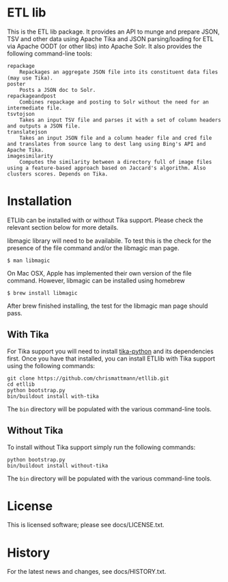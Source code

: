 ETL lib
====

This is the ETL lib package.  It provides an API
to munge and prepare JSON, TSV and other data using Apache Tika and
JSON parsing/loading for ETL via Apache OODT (or other libs)
into Apache Solr.  It also provides the following command-line tools:

```
repackage
    Repackages an aggregate JSON file into its constituent data files (may use Tika).
poster
    Posts a JSON doc to Solr.
repackageandpost
	Combines repackage and posting to Solr without the need for an intermediate file.
tsvtojson
    Takes an input TSV file and parses it with a set of column headers and outputs a JSON file.
translatejson
    Takes an input JSON file and a column header file and cred file and translates from source lang to dest lang using Bing's API and Apache Tika.
imagesimilarity
    Computes the similarity between a directory full of image files using a feature-based approach based on Jaccard's algorithm. Also clusters scores. Depends on Tika.
```

Installation
====
ETLlib can be installed with or without Tika support. Please check the relevant section below for more details.

libmagic library will need to be availabile. To test this is the check for the presence of the file command and/or the libmagic man page.

```
$ man libmagic
```

On Mac OSX, Apple has implemented their own version of the file command. However, libmagic can be installed using homebrew

```
$ brew install libmagic
```

After brew finished installing, the test for the libmagic man page should pass.



With Tika
---
For Tika support you will need to install [tika-python](https://github.com/chrismattmann/tika-python) and its dependencies first. Once you have that installed, you can install ETLlib with Tika support using the following commands:

```
git clone https://github.com/chrismattmann/etllib.git
cd etllib
python bootstrap.py
bin/buildout install with-tika
```

The `bin` directory will be populated with the various command-line tools.


Without Tika
---
To install without Tika support simply run the following commands:

```
python bootstrap.py
bin/buildout install without-tika
```

The `bin` directory will be populated with the various command-line tools.


License
====
This is licensed software; please see docs/LICENSE.txt.

History
====
For the latest news and changes, see docs/HISTORY.txt.
